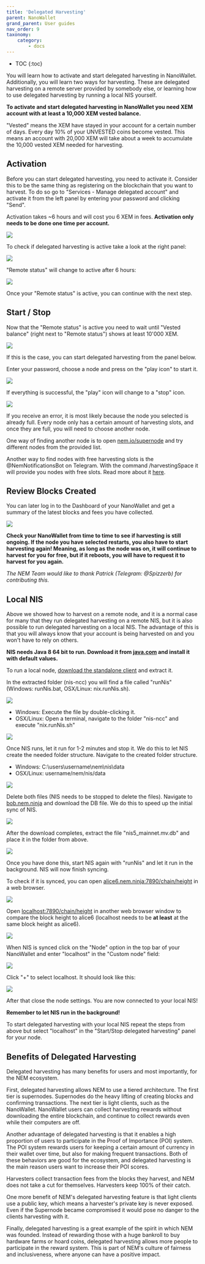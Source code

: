 ```yaml
---
title: 'Delegated Harvesting'
parent: NanoWallet
grand_parent: User guides
nav_order: 9
taxonomy:
    category:
        - docs
---
```


* TOC
{:toc}

You will learn how to activate and start delegated harvesting in NanoWallet. Additionally, you will learn two ways for harvesting.  These are delegated harvesting on a remote server provided by somebody else, or learning how to use delegated harvesting by running a local NIS yourself.

**To activate and start delegated harvesting in NanoWallet you need XEM account with at least a 10,000 XEM vested balance.**

"Vested" means the XEM have stayed in your account for a certain number of days. Every day 10% of your UNVESTED coins become vested. This means an account with 20,000 XEM will take about a week to accumulate the 10,000 vested XEM needed for harvesting.

## Activation

Before you can start delegated harvesting, you need to activate it. Consider this to be the same thing as registering on the blockchain that you want to harvest. To do so go to "Services - Manage delegated account" and activate it from the left panel by entering your password and clicking "Send".

Activation takes ~6 hours and will cost you 6 XEM in fees. **Activation only needs to be done one time per account.**

![](IjYaY2O.png)

To check if delegated harvesting is active take a look at the right panel:

![](WZcLKvC.png)

"Remote status" will change to active after 6 hours:

![](O30RjPB.png)

Once your "Remote status" is active, you can continue with the next step.

## Start / Stop

Now that the "Remote status" is active you need to wait until "Vested balance" (right next to "Remote status") shows at least 10'000 XEM.

![](yIPI2t2.png)

If this is the case, you can start delegated harvesting from the panel below.

Enter your password, choose a node and press on the "play icon" to start it. 

![](HABqSr3.png)

If everything is successful, the "play" icon will change to a "stop" icon.

![](BKvKeoS.png)

If you receive an error, it is most likely because the node you selected is already full. Every node only has a certain amount of harvesting slots, and once they are full, you will need to choose another node.

One way of finding another node is to open [nem.io/supernode](https://nem.io/supernode) and try different nodes from the provided list.

Another way to find nodes with free harvesting slots is the @NemNotificationsBot on Telegram. With the command /harvestingSpace it will provide you nodes with free slots. Read more about it [here](https://nem.ghost.io/nem-chain-supernode-notifications-telegram-bot/).

## Review Blocks Created

You can later log in to the Dashboard of your NanoWallet and get a summary of the latest blocks and fees you have collected.

![](JY8LbwQ.png)

**Check your NanoWallet from time to time to see if harvesting is still ongoing. If the node you have selected restarts, you also have to start harvesting again! Meaning, as long as the node was on, it will continue to harvest for you for free, but if it reboots, you will have to request it to harvest for you again.**

*The NEM Team would like to thank Patrick (Telegram: @Spizzerb) for contributing this.*

## Local NIS

Above we showed how to harvest on a remote node, and it is a normal case for many that they run delegated harvesting on a remote NIS, but it is also possible to run delegated harvesting on a local NIS. The advantage of this is that you will always know that your account is being harvested on and you won't have to rely on others.

**NIS needs Java 8 64 bit to run. Download it from [java.com](https://www.java.com/en/download/manual.jsp) and install it with default values.**

To run a local node, [download the standalone client](http://bob.nem.ninja/nis-0.6.100.tgz) and extract it.

In the extracted folder (nis-ncc) you will find a file called "runNis" (Windows: runNis.bat, OSX/Linux: nix.runNis.sh).

![](bWxx446.png)

* Windows: Execute the file by double-clicking it.
* OSX/Linux: Open a terminal, navigate to the folder "nis-ncc" and execute "nix.runNis.sh"

![](Kyxq1JQ.png)

Once NIS runs, let it run for 1-2 minutes and stop it. We do this to let NIS create the needed folder structure.
Navigate to the created folder structure.

* Windows: C:\users\username\nem\nis\data
* OSX/Linux: username/nem/nis/data

![](AxmeKzJ.png)

Delete both files (NIS needs to be stopped to delete the files).
Navigate to [bob.nem.ninja](http://bob.nem.ninja) and download the DB file. We do this to speed up the initial sync of NIS.

![](OgDXINY.png)

After the download completes, extract the file "nis5_mainnet.mv.db" and place it in the folder from above.

![](07BRFsT.png)

Once you have done this, start NIS again with "runNis" and let it run in the background. NIS will now finish syncing.

To check if it is synced, you can open [alice6.nem.ninja:7890/chain/height](http://alice6.nem.ninja:7890/chain/height) in a web browser.

![](wsHNbpH.png)

Open [localhost:7890/chain/height](http://localhost:7890/chain/height) in another web browser window to compare the block height to alice6 (localhost needs to be **at least** at the same block height as alice6).

![](tSPBSmV.png)

When NIS is synced click on the "Node" option in the top bar of your NanoWallet and enter "localhost" in the "Custom node" field:

![](FOCnNnL.png)

Click "+" to select localhost. It should look like this:

![](bAxJYKP.png)

After that close the node settings.
You are now connected to your local NIS!

**Remember to let NIS run in the background!**

To start delegated harvesting with your local NIS repeat the steps from above but select "localhost" in the "Start/Stop delegated harvesting" panel for your node.

## Benefits of Delegated Harvesting

Delegated harvesting has many benefits for users and most importantly, for the NEM ecosystem.

First, delegated harvesting allows NEM to use a tiered architecture. The first tier is supernodes. Supernodes do the heavy lifting of creating blocks and confirming transactions. The next tier is light clients, such as the NanoWallet. NanoWallet users can collect harvesting rewards without downloading the entire blockchain, and continue to collect rewards even while their computers are off.

Another advantage of delegated harvesting is that it enables a high proportion of users to participate in the Proof of Importance (POI) system. The POI system rewards users for keeping a certain amount of currency in their wallet over time, but also for making frequent transactions. Both of these behaviors are good for the ecosystem, and delegated harvesting is the main reason users want to increase their POI scores.

Harvesters collect transaction fees from the blocks they harvest, and NEM does not take a cut for themselves. Harvesters keep 100% of their catch.

One more benefit of NEM's delegated harvesting feature is that light clients use a public key, which means a harvester's private key is never exposed. Even if the Supernode became compromised it would pose no danger to the clients harvesting with it.

Finally, delegated harvesting is a great example of the spirit in which NEM was founded. Instead of rewarding those with a huge bankroll to buy hardware farms or hoard coins, delegated harvesting allows more people to participate in the reward system. This is part of NEM's culture of fairness and inclusiveness, where anyone can have a positive impact.
